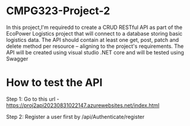 # CMPG323-Project-2
In this project,I'm requiredd to create a CRUD RESTful API as part of the EcoPower Logistics project that will connect to a database storing basic logistics data. The API should contain at least one get, post, patch and delete method per resource – aligning to the project's requirements. The API will be created using visual studio .NET core and will be tested using Swagger

# How to test the API

Step 1: Go to this url - https://proj2api20230831022147.azurewebsites.net/index.html<br/>

Step 2: Register a user first by /api/Authenticate/register
